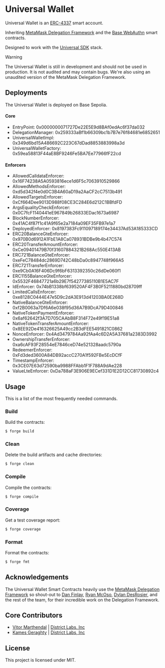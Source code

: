 # Universal Wallet
Universal Wallet is an [ERC-4337](https://eip.tools/eip/4337) smart account.

Inheriting [MetaMask Delegation Framework](https://github.com/MetaMask/delegation-framework) and the [Base WebAuthn](https://github.com/base-org/webauthn-sol) smart contracts.

Designed to work with the [Universal SDK](https://github.com/district-labs/universal-sdk) stack.

> [!WARNING]  
> The Universal Wallet is still in development and should not be used in production. It is not audited and may contain bugs.
> We're also using an unaudited version of the MetaMask Delegation Framework.

## Deployments
The Universal Wallet is deployed on Base Sepolia.

#### Core
- EntryPoint: 0x0000000071727De22E5E9d8BAf0edAc6f37da032
- DelegationManager: 0x259333aBf1b66309bc1b7B7e76f84681e6852651
- UniversalWalletImpl: 0x349d6bd15A486692C223C67dDad8853883998a3d
- UniversalWalletFactory: 0x59ea58813F44aE8BF9246Fe5BA7Ee77966fF22cd
    
#### Enforcers
- AllowedCalldataEnforcer: 0x16F74238A5A0593816ece1d6F5c7063910529866
- AllowedMethodsEnforcer: 0xd5d342f4e0d0C3B4A60aD19a2AaCF2cC7513b491
- AllowedTargetsEnforcer: 0xCf664Dee9013D988f08CE3C284E6d212C1BBfdFD
- ArgsEqualityCheckEnforcer: 0x0C7fcF1140441eE967849b26833EDac1673a6987
- BlockNumberEnforcer: 0x41AC4f87f1c41A9f65e2a7184a09EF35FB97e1a7
- DeployedEnforcer: 0x8197383Fc911097189174e34437Ad53A185333CD
- ERC20BalanceGteEnforcer: 0x970B0d6912A1FbE1A8Ca078931BDBe9b4b47C574
- ERC20TransferAmountEnforcer: 0xCe09401479B70f31607884321B268Ac550E413AB
- ERC721BalanceGteEnforcer: 0xeFeC78484dc2869D742C48bDa0c8947748f966A5
- ERC721TransferEnforcer: 0xe9Cb0A16F406Dc9f6bF6313392350c26dDe060f1
- ERC1155BalanceGteEnforcer: 0x5532F46847721a6b29E7f54277385110B1E5AC7F
- IdEnforcer: 0x74bB1338bf639520AF4F3B0F5211880bd28709ff
- LimitedCallsEnforcer: 0xe8128C0444E47e5D9c2dA3E913d41203BA0E268D
- NativeBalanceGteEnforcer: 0xf2B0063a7Df6A6e038f95d36A7B9DcA79D400846
- NativeTokenPaymentEnforcer: 0x6af62642f3A7D705CAAbB8F314F72e49f19E51a8
- NativeTokenTransferAmountEnforcer: 0x8EE92De416326625A49cc2B3dFEE5491821C0862
- NonceEnforcer: 0x4Ad3479784Aa92fAa4c6D2A5A37681a2383D3992
- OwnershipTransferEnforcer: 0xa6cAF93F28554eE7846ceD74e521328aadc5790a
- RedeemerEnforcer: 0xFd3ded3600A84DB92accC270A1f592FBe5EcDCfF
- TimestampEnforcer: 0x3CE07E63d72590ba9988FFAbb1F1F788A9dAe228
- ValueLteEnforcer: 0xDa788aF3E906E9ECef331D1E2D12CC81730892c4

## Usage

This is a list of the most frequently needed commands.

### Build

Build the contracts:

```sh
$ forge build
```

### Clean

Delete the build artifacts and cache directories:

```sh
$ forge clean
```

### Compile

Compile the contracts:

```sh
$ forge compile
```

### Coverage

Get a test coverage report:

```sh
$ forge coverage
```

### Format

Format the contracts:

```sh
$ forge fmt
```

## Acknowledgements
The Universal Wallet Smart Contracts heavily use the [MetaMask Delegation Framework](https://github.com/MetaMask/delegation-framework) so shout-out to [Dan Finlay](https://github.com/danfinlay), [Ryan McOso](https://github.com/McOso), [Dylan DesRosier](https://github.com/dylandesrosier), and the rest of the team, for their incredible work on the Delegation Framework.

## Core Contributors

- [Vitor Marthendal](https://x.com/VitorMarthendal) | [District Labs, Inc](https://www.districtlabs.com/)
- [Kames Geraghty](https://x.com/KamesGeraghty) | [District Labs, Inc](https://www.districtlabs.com/)

## License

This project is licensed under MIT.
